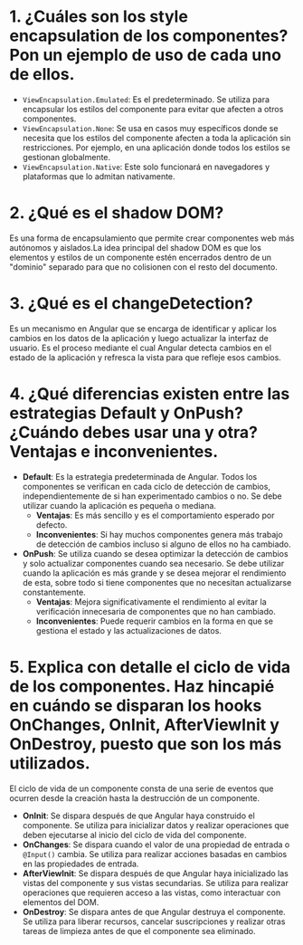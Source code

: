 # 1. ¿Cuáles son los style encapsulation de los componentes? Pon un ejemplo de uso de cada uno de ellos.
* `ViewEncapsulation.Emulated`: Es el predeterminado. Se utiliza para encapsular los estilos del componente para evitar que afecten a otros componentes.
* `ViewEncapsulation.None`: Se usa en casos muy específicos donde se necesita que los estilos del componente afecten a toda la aplicación sin restricciones. Por ejemplo, en una aplicación donde todos los estilos se gestionan globalmente.
* `ViewEncapsulation.Native`: Este solo funcionará en navegadores y plataformas que lo admitan nativamente.

# 2. ¿Qué es el shadow DOM?
Es una forma de encapsulamiento que permite crear componentes web más autónomos y aislados.La idea principal del shadow DOM es que los elementos y estilos de un componente estén encerrados dentro de un "dominio" separado para que no colisionen con el resto del documento.

# 3. ¿Qué es el changeDetection?
 Es un mecanismo en Angular que se encarga de identificar y aplicar los cambios en los datos de la aplicación y luego actualizar la interfaz de usuario. Es el proceso mediante el cual Angular detecta cambios en el estado de la aplicación y refresca la vista para que refleje esos cambios.

# 4. ¿Qué diferencias existen entre las estrategias Default y OnPush? ¿Cuándo debes usar una y otra? Ventajas e inconvenientes.
* **Default**: Es la estrategia predeterminada de Angular. Todos los componentes se verifican en cada ciclo de detección de cambios, independientemente de si han experimentado cambios o no. Se debe utilizar cuando la aplicación es pequeña o mediana.
    * **Ventajas**: Es más sencillo y es el comportamiento esperado por defecto.
    * **Inconvenientes**: Si hay muchos componentes genera más trabajo de detección de cambios incluso si alguno de ellos no ha cambiado.
* **OnPush**: Se utiliza cuando se desea optimizar la detección de cambios y solo actualizar componentes cuando sea necesario. 
Se debe utilizar cuando la aplicación es más grande y se desea mejorar el rendimiento de esta, sobre todo si tiene componentes que no necesitan actualizarse constantemente.
    * **Ventajas**: Mejora significativamente el rendimiento al evitar la verificación innecesaria de componentes que no han cambiado.
    * **Inconvenientes**: Puede requerir cambios en la forma en que se gestiona el estado y las actualizaciones de datos.

# 5. Explica con detalle el ciclo de vida de los componentes. Haz hincapié en cuándo se disparan los hooks OnChanges, OnInit, AfterViewInit y OnDestroy, puesto que son los más utilizados.
El ciclo de vida de un componente consta de una serie de eventos que ocurren desde la creación hasta la destrucción de un componente.
* **OnInit**: Se dispara después de que Angular haya construido el componente. Se utiliza para inicializar datos y realizar operaciones que deben ejecutarse al inicio del ciclo de vida del componente.
* **OnChanges**: Se dispara cuando el valor de una propiedad de entrada o `@Input()` cambia. Se utiliza para realizar acciones basadas en cambios en las propiedades de entrada.
* **AfterViewInit**: Se dispara después de que Angular haya inicializado las vistas del componente y sus vistas secundarias. Se utiliza para realizar operaciones que requieren acceso a las vistas, como interactuar con elementos del DOM.
* **OnDestroy**: Se dispara antes de que Angular destruya el componente. Se utiliza para liberar recursos, cancelar suscripciones y realizar otras tareas de limpieza antes de que el componente sea eliminado.
